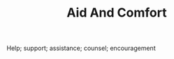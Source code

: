 ---
title: Aid And Comfort
letter: A
permalink: "/definitions/bld-aid-and-comfort.html"
body: Help; support; assistance; counsel; encouragement
published_at: '2018-07-07'
source: Black's Law Dictionary 2nd Ed (1910)
layout: post
---